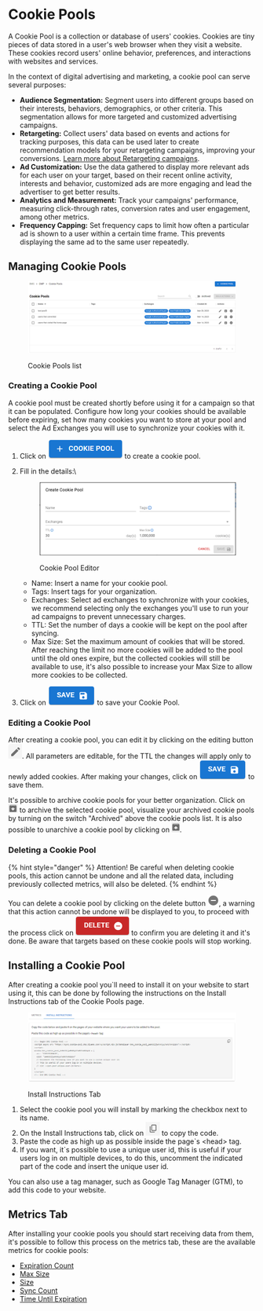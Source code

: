 # Cookie Pools

A Cookie Pool is a collection or database of users' cookies. Cookies are tiny pieces of data stored in a user's web browser when they visit a website. These cookies record users' online behavior, preferences, and interactions with websites and services.

In the context of digital advertising and marketing, a cookie pool can serve several purposes:

* **Audience Segmentation:** Segment users into different groups based on their interests, behaviors, demographics, or other criteria. This segmentation allows for more targeted and customized advertising campaigns.
* **Retargeting:** Collect users' data based on events and actions for tracking purposes, this data can be used later to create recommendation models for your retargeting campaigns, improving your conversions. [Learn more about Retargeting campaigns](../../solutions/retargeting.md).
* **Ad Customization:** Use the data gathered to display more relevant ads for each user on your target, based on their recent online activity, interests and behavior, customized ads are more engaging and lead the advertiser to get better results.
* **Analytics and Measurement:** Track your campaigns' performance, measuring click-through rates, conversion rates and user engagement, among other metrics.
* **Frequency Capping:** Set frequency caps to limit how often a particular ad is shown to a user within a certain time frame. This prevents displaying the same ad to the same user repeatedly.

## Managing Cookie Pools

<figure><img src="../../.gitbook/assets/Captura de tela 2024-08-15 091558.png" alt=""><figcaption><p>Cookie Pools list</p></figcaption></figure>

### Creating a Cookie Pool

A cookie pool must be created shortly before using it for a campaign so that it can be populated. Configure how long your cookies should be available before expiring, set how many cookies you want to store at your pool and select the Ad Exchanges you will use to synchronize your cookies with it.

1. Click on <img src="../../.gitbook/assets/image (1) (1) (1) (1) (1) (1) (1) (1) (1).png" alt="cookie pool button" data-size="line"> to create a cookie pool.
2.  Fill in the details:\


    <figure><img src="../../.gitbook/assets/Captura de tela 2024-08-15 090606.png" alt=""><figcaption><p>Cookie Pool Editor</p></figcaption></figure>

    * Name: Insert a name for your cookie pool.
    * Tags: Insert tags for your organization.
    * Exchanges: Select ad exchanges to synchronize with your cookies, we recommend selecting only the exchanges you'll use to run your ad campaigns to prevent unnecessary charges.
    * TTL: Set the number of days a cookie will be kept on the pool after syncing.
    * Max Size: Set the maximum amount of cookies that will be stored. After reaching the limit no more cookies will be added to the pool until the old ones expire, but the collected cookies will still be available to use, it's also possible to increase your Max Size to allow more cookies to be collected.
3. Click on <img src="../../.gitbook/assets/image (6) (1) (1) (1).png" alt="save button" data-size="line"> to save your Cookie Pool.

### Editing a Cookie Pool

After creating a cookie pool, you can edit it by clicking on the editing button <img src="../../.gitbook/assets/image (7) (1) (1) (1).png" alt="editing button" data-size="line">. All parameters are editable, for the TTL the changes will apply only to newly added cookies. After making your changes, click on <img src="../../.gitbook/assets/image (6) (1) (1) (1).png" alt="save button" data-size="line"> to save them.

It's possible to archive cookie pools for your better organization. Click on ![](<../../.gitbook/assets/image (96).png>) to archive the selected cookie pool, visualize your archived cookie pools by turning on the switch "Archived" above the cookie pools list. It is also possible to unarchive a cookie pool by clicking on ![](<../../.gitbook/assets/image (97).png>).

### Deleting a Cookie Pool

{% hint style="danger" %}
Attention! Be careful when deleting cookie pools, this action cannot be undone and all the related data, including previously collected metrics, will also be deleted.
{% endhint %}

You can delete a cookie pool by clicking on the delete button <img src="../../.gitbook/assets/image (8) (1) (1).png" alt="delete button" data-size="original">, a warning that this action cannot be undone will be displayed to you, to proceed with the process click on <img src="../../.gitbook/assets/image (9) (1) (1).png" alt="delete button" data-size="line"> to confirm you are deleting it and it's done. Be aware that targets based on these cookie pools will stop working.

## Installing a Cookie Pool

After creating a cookie pool you\`ll need to install it on your website to start using it, this can be done by following the instructions on the Install Instructions tab of the Cookie Pools page.

<figure><img src="../../.gitbook/assets/image (10) (1) (1).png" alt=""><figcaption><p>Install Instructions Tab</p></figcaption></figure>

1. Select the cookie pool you will install by marking the checkbox next to its name.
2. On the Install Instructions tab, click on <img src="../../.gitbook/assets/image (11) (1) (1).png" alt="" data-size="line"> to copy the code.
3. Paste the code as high up as possible inside the page\`s \<head> tag.
4. If you want, it\`s possible to use a unique user id, this is useful if your users log in on multiple devices,  to do this,  uncomment the indicated part of the code and insert the unique user id.

You can also use a tag manager, such as Google Tag Manager (GTM), to add this code to your website.

## Metrics Tab

After installing your cookie pools you should start receiving data from them, it's possible to follow this process on the metrics tab, these are the available metrics for cookie pools:

* [Expiration Count](dmp-metrics.md#expiration-count)
* [Max Size](dmp-metrics.md#max-size)
* [Size](dmp-metrics.md#size)
* [Sync Count](dmp-metrics.md#sync-count)
* [Time Until Expiration](dmp-metrics.md#time-until-expiration)
